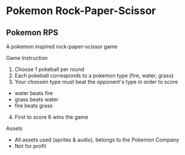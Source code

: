 # Pokemon Rock-Paper-Scissor
## Pokemon RPS

A pokemon inspired rock-paper-scissor game

Game Instruction
 1. Choose 1 pokeball per round
 2. Each pokeball corresponds to a pokemon type (fire, water, grass)
 3. Your choosen type must beat the opponent's type in order to score
  - water beats fire
  - grass beats water
  - fire beats grass
 4. First to score 6 wins the game 

Assets
  - All assets used (sprites & audio), belongs to the Pokemon Company
  - Not for profit
